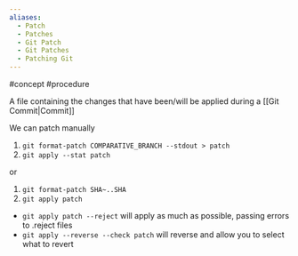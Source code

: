 ```yaml
---
aliases:
  - Patch
  - Patches
  - Git Patch
  - Git Patches
  - Patching Git
---
```

#concept  #procedure 

A file containing the changes that have been/will be applied during a [[Git Commit|Commit]]

We can patch manually 

1. `git format-patch COMPARATIVE_BRANCH --stdout > patch`
2. `git apply --stat patch`

or

1. `git format-patch SHA~..SHA`
2. `git apply patch`

- `git apply patch --reject` will apply as much as possible, passing errors to .reject files
- `git apply --reverse --check patch` will reverse and allow you to select what to revert